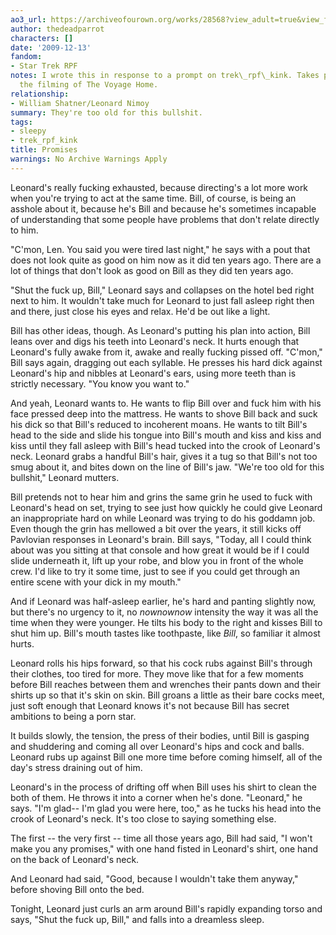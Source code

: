 ```yaml
---
ao3_url: https://archiveofourown.org/works/28568?view_adult=true&view_full_work=true
author: thedeadparrot
characters: []
date: '2009-12-13'
fandom:
- Star Trek RPF
notes: I wrote this in response to a prompt on trek\_rpf\_kink. Takes place during
  the filming of The Voyage Home.
relationship:
- William Shatner/Leonard Nimoy
summary: They're too old for this bullshit.
tags:
- sleepy
- trek_rpf_kink
title: Promises
warnings: No Archive Warnings Apply
---
```


Leonard's really fucking exhausted, because directing's a lot more work when you're trying to act at the same time. Bill, of course, is being an asshole about it, because he's Bill and because he's sometimes incapable of understanding that some people have problems that don't relate directly to him.

"C'mon, Len. You said you were tired last night," he says with a pout that does not look quite as good on him now as it did ten years ago. There are a lot of things that don't look as good on Bill as they did ten years ago.

"Shut the fuck up, Bill," Leonard says and collapses on the hotel bed right next to him. It wouldn't take much for Leonard to just fall asleep right then and there, just close his eyes and relax. He'd be out like a light.

Bill has other ideas, though. As Leonard's putting his plan into action, Bill leans over and digs his teeth into Leonard's neck. It hurts enough that Leonard's fully awake from it, awake and really fucking pissed off. "C'mon," Bill says again, dragging out each syllable. He presses his hard dick against Leonard's hip and nibbles at Leonard's ears, using more teeth than is strictly necessary. "You know you want to."

And yeah, Leonard wants to. He wants to flip Bill over and fuck him with his face pressed deep into the mattress. He wants to shove Bill back and suck his dick so that Bill's reduced to incoherent moans. He wants to tilt Bill's head to the side and slide his tongue into Bill's mouth and kiss and kiss and kiss until they fall asleep with Bill's head tucked into the crook of Leonard's neck. Leonard grabs a handful Bill's hair, gives it a tug so that Bill's not too smug about it, and bites down on the line of Bill's jaw. "We're too old for this bullshit," Leonard mutters.

Bill pretends not to hear him and grins the same grin he used to fuck with Leonard's head on set, trying to see just how quickly he could give Leonard an inappropriate hard on while Leonard was trying to do his goddamn job. Even though the grin has mellowed a bit over the years, it still kicks off Pavlovian responses in Leonard's brain. Bill says, "Today, all I could think about was you sitting at that console and how great it would be if I could slide underneath it, lift up your robe, and blow you in front of the whole crew. I'd like to try it some time, just to see if you could get through an entire scene with your dick in my mouth."

And if Leonard was half-asleep earlier, he's hard and panting slightly now, but there's no urgency to it, no *nownownow* intensity the way it was all the time when they were younger. He tilts his body to the right and kisses Bill to shut him up. Bill's mouth tastes like toothpaste, like *Bill*, so familiar it almost hurts.

Leonard rolls his hips forward, so that his cock rubs against Bill's through their clothes, too tired for more. They move like that for a few moments before Bill reaches between them and wrenches their pants down and their shirts up so that it's skin on skin. Bill groans a little as their bare cocks meet, just soft enough that Leonard knows it's not because Bill has secret ambitions to being a porn star.

It builds slowly, the tension, the press of their bodies, until Bill is gasping and shuddering and coming all over Leonard's hips and cock and balls. Leonard rubs up against Bill one more time before coming himself, all of the day's stress draining out of him.

Leonard's in the process of drifting off when Bill uses his shirt to clean the both of them. He throws it into a corner when he's done. "Leonard," he says. "I'm glad-- I'm glad you were here, too," as he tucks his head into the crook of Leonard's neck. It's too close to saying something else.

The first -- the very first -- time all those years ago, Bill had said, "I won't make you any promises," with one hand fisted in Leonard's shirt, one hand on the back of Leonard's neck.

And Leonard had said, "Good, because I wouldn't take them anyway," before shoving Bill onto the bed.

Tonight, Leonard just curls an arm around Bill's rapidly expanding torso and says, "Shut the fuck up, Bill," and falls into a dreamless sleep.